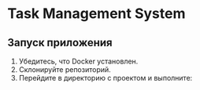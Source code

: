 # Task Management System

## Запуск приложения

1. Убедитесь, что Docker установлен.
2. Склонируйте репозиторий.
3. Перейдите в директорию с проектом и выполните:
